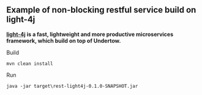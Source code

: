 ## Example of non-blocking restful service build on light-4j

**[light-4j](https://github.com/networknt/light-4j) is a fast, lightweight and more productive microservices framework, which build on top of Undertow.**

Build
```
mvn clean install
```

Run
```
java -jar target\rest-light4j-0.1.0-SNAPSHOT.jar
```